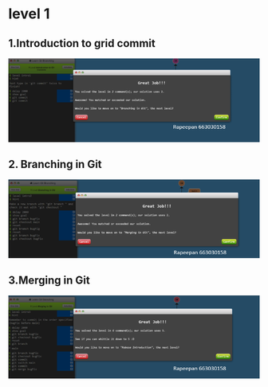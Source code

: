 # level 1

## 1.Introduction to grid commit

![alt text](image-1.png)

## 2. Branching in Git

![alt text](<Screenshot 2024-09-27 110923.png>)

## 3.Merging in Git

![alt text](image.png)